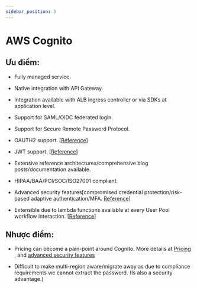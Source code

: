 ```yaml
---
sidebar_position: 3
---
```


# AWS Cognito

## Ưu điểm:

- Fully managed service.

- Native integration with API Gateway.

- Integration available with ALB ingress controller or via SDKs at application level.

- Support for SAML/OIDC federated login.

- Support for Secure Remote Password Protocol.

- OAUTH2 support. [[Reference](https://aws.amazon.com/blogs/mobile/understanding-amazon-cognito-user-pool-oauth-2-0-grants/ "https://aws.amazon.com/blogs/mobile/understanding-amazon-cognito-user-pool-oauth-2-0-grants/")]

- JWT support. [[Reference](https://docs.aws.amazon.com/cognito/latest/developerguide/authentication.html "https://docs.aws.amazon.com/cognito/latest/developerguide/authentication.html")]

- Extensive reference architectures/comprehensive blog posts/documentation available.

- HIPAA/BAA/PCI/SOC/ISO27001 compliant.

- Advanced security features[compromised credential protection/risk-based adaptive authentication/MFA. [Reference](https://aws.amazon.com/blogs/security/how-to-use-new-advanced-security-features-for-amazon-cognito-user-pools/ "https://aws.amazon.com/blogs/security/how-to-use-new-advanced-security-features-for-amazon-cognito-user-pools/")]

- Extensible due to lambda functions available at every User Pool workflow interaction. [[Reference](https://docs.aws.amazon.com/cognito/latest/developerguide/cognito-user-identity-pools-working-with-aws-lambda-triggers.html "https://docs.aws.amazon.com/cognito/latest/developerguide/cognito-user-identity-pools-working-with-aws-lambda-triggers.html")]

## Nhược điểm:

- Pricing can become a pain-point around Cognito. More details at [Pricing](https://aws.amazon.com/cognito/pricing/ "https://aws.amazon.com/cognito/pricing/") , and [advanced security features](https://aws.amazon.com/blogs/security/how-to-use-new-advanced-security-features-for-amazon-cognito-user-pools/ "https://aws.amazon.com/blogs/security/how-to-use-new-advanced-security-features-for-amazon-cognito-user-pools/")

- Difficult to make multi-region aware/migrate away as due to compliance requirements we cannot extract the password. (Is also a security advantage.)
